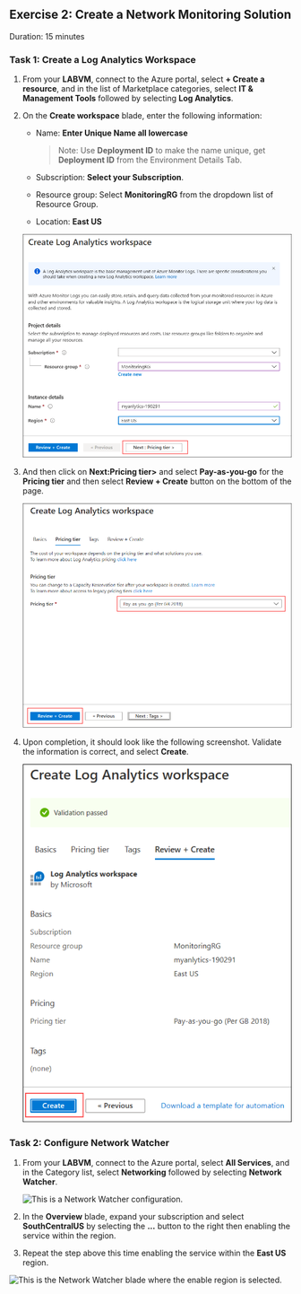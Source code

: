 ## Exercise 2: Create a Network Monitoring Solution

Duration: 15 minutes

### Task 1: Create a Log Analytics Workspace

1.  From your **LABVM**, connect to the Azure portal, select **+ Create a resource**, and in the list of Marketplace categories, select **IT & Management Tools** followed by selecting **Log Analytics**.

2.  On the **Create workspace** blade, enter the following information:

    -  Name: **Enter Unique Name all lowercase**
    
       >Note: Use **Deployment ID** to make the name unique, get **Deployment ID** from the Environment Details Tab.

    -  Subscription: **Select your Subscription**.

    -  Resource group: Select **MonitoringRG** from the dropdown list of Resource Group.

    -  Location: **East US**
    
    ![This represents the properly filled out fields when creating a Log Analytics Workspace.](images/ecn10.png)

3.  And then click on **Next:Pricing tier>** and select **Pay-as-you-go** for the **Pricing tier** and then select **Review + Create**    button on the bottom of the page.
   
    ![This represents the properly filled out fields when creating a Log Analytics Workspace.](images/ecn08.png)

  
4.  Upon completion, it should look like the following screenshot. Validate the information is correct, and select **Create**.

    ![This represents the properly filled out fields when creating a Log Analytics Workspace.](images/ecn11.png "Create Log Analytics Workspace")

### Task 2: Configure Network Watcher

1.  From your **LABVM**, connect to the Azure portal, select **All Services**, and in the Category list, select **Networking** followed by selecting **Network Watcher**.

    ![This is a Network Watcher configuration.](images/Hands-onlabstep-by-step-Enterprise-classnetworkinginAzureimages/media/image161.png "All Services blade")

2.  In the **Overview** blade, expand your subscription and select **SouthCentralUS** by selecting the **...** button to the right then enabling the service within the region.

3.   Repeat the step above this time enabling the service within the **East US** region.

   ![This is the Network Watcher blade where the enable region is selected.](images/Hands-onlabstep-by-step-Enterprise-classnetworkinginAzureimages/media/image162.png "Network Watcher Overview blade")
